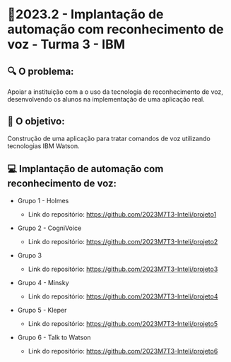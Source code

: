 # 🙋‍2023.2 - Implantação de automação com reconhecimento de voz - Turma 3 - IBM

## 🔍 O problema:

Apoiar a instituição com a o uso da tecnologia de reconhecimento de voz, desenvolvendo os alunos na implementação de uma aplicação real.

## 🎯 O objetivo:

Construção de uma aplicação para tratar comandos de voz utilizando tecnologias IBM Watson.

## 💻  Implantação de automação com reconhecimento de voz:

- Grupo 1 - Holmes
  - Link do repositório: https://github.com/2023M7T3-Inteli/projeto1

- Grupo 2 - CogniVoice
  - Link do repositório: https://github.com/2023M7T3-Inteli/projeto2

- Grupo 3
  - Link do repositório: https://github.com/2023M7T3-Inteli/projeto3

- Grupo 4 - Minsky
  - Link do repositório: https://github.com/2023M7T3-Inteli/projeto4

- Grupo 5 - Kleper
  - Link do repositório: https://github.com/2023M7T3-Inteli/projeto5

- Grupo 6 - Talk to Watson
  - Link do repositório: https://github.com/2023M7T3-Inteli/projeto6
